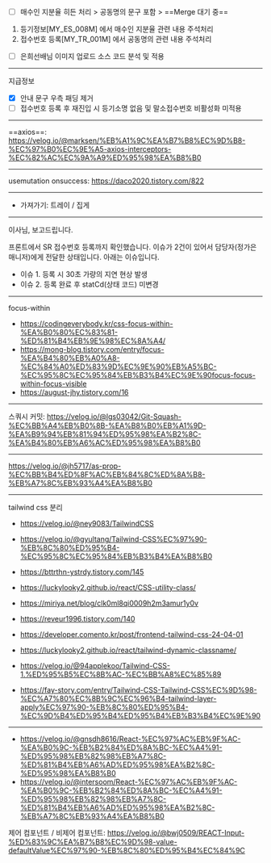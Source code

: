 - [ ] 매수인 지분율 히든 처리 > 공동명의 문구 포함 > ==Merge 대기 중==
1. 등기정보[MY_ES_008M] 에서 매수인 지분율 관련 내용 주석처리
2. 접수번호 등록[MY_TR_001M] 에서 공동명의 관련 내용 주석처리

- [ ] 은희선배님 이미지 업로드 소스 코드 분석 및 적용

***
지급정보
- [x] 안내 문구 우측 패딩 제거
- [ ] 접수번호 등록 후 재진입 시 등기소명 없음 및 말소접수번호 비활성화 미적용

***
==axios==: https://velog.io/@marksen/%EB%A1%9C%EA%B7%B8%EC%9D%B8-%EC%97%B0%EC%9E%A5-axios-interceptors-%EC%82%AC%EC%9A%A9%ED%95%98%EA%B8%B0
***
usemutation onsuccess: https://daco2020.tistory.com/822
***
- 가져가기: 트레이 / 집게
***
이사님, 보고드립니다.

프론트에서 SR 접수번호 등록까지 확인했습니다. 이슈가 2건이 있어서 담당자(정가은 매니저)에게 전달한 상태입니다. 아래는 이슈입니다.

- 이슈 1. 등록 시 30초 가량의 지연 현상 발생
- 이슈 2. 등록 완료 후 statCd(상태 코드) 미변경

***
focus-within
- https://codingeverybody.kr/css-focus-within-%EA%B0%80%EC%83%81-%ED%81%B4%EB%9E%98%EC%8A%A4/
- https://mong-blog.tistory.com/entry/focus-%EA%B4%80%EB%A0%A8-%EC%84%A0%ED%83%9D%EC%9E%90%EB%A5%BC-%EC%95%8C%EC%95%84%EB%B3%B4%EC%9E%90focus-focus-within-focus-visible
- https://august-jhy.tistory.com/16

***
스쿼시 커밋: https://velog.io/@lgs03042/Git-Squash-%EC%BB%A4%EB%B0%8B-%EA%B8%B0%EB%A1%9D-%EA%B9%94%EB%81%94%ED%95%98%EA%B2%8C-%EA%B4%80%EB%A6%AC%ED%95%98%EA%B8%B0
***
https://velog.io/@jh5717/as-prop-%EC%BB%B4%ED%8F%AC%EB%84%8C%ED%8A%B8-%EB%A7%8C%EB%93%A4%EA%B8%B0
***

tailwind css 분리
- https://velog.io/@ney9083/TailwindCSS
- https://velog.io/@gyultang/Tailwind-CSS%EC%97%90-%EB%8C%80%ED%95%B4-%EC%95%8C%EC%95%84%EB%B3%B4%EA%B8%B0
- https://bttrthn-ystrdy.tistory.com/145
- https://luckylooky2.github.io/react/CSS-utility-class/
- https://miriya.net/blog/clk0ml8qi0009h2m3amur1y0v
- https://reveur1996.tistory.com/140
- https://developer.comento.kr/post/frontend-tailwind-css-24-04-01

- https://luckylooky2.github.io/react/tailwind-dynamic-classname/
- https://velog.io/@94applekoo/Tailwind-CSS-1.%ED%95%B5%EC%8B%AC-%EC%BB%A8%EC%85%89
- https://fay-story.com/entry/Tailwind-CSS-Tailwind-CSS%EC%9D%98-%EC%A7%80%EC%8B%9C%EC%96%B4-tailwind-layer-apply%EC%97%90-%EB%8C%80%ED%95%B4-%EC%9D%B4%ED%95%B4%ED%95%B4%EB%B3%B4%EC%9E%90
***
- https://velog.io/@gnsdh8616/React-%EC%97%AC%EB%9F%AC-%EA%B0%9C-%EB%B2%84%ED%8A%BC-%EC%A4%91-%ED%95%98%EB%82%98%EB%A7%8C-%ED%81%B4%EB%A6%AD%ED%95%98%EA%B2%8C-%ED%95%98%EA%B8%B0
- https://velog.io/@intersoom/React-%EC%97%AC%EB%9F%AC-%EA%B0%9C-%EB%B2%84%ED%8A%BC-%EC%A4%91-%ED%95%98%EB%82%98%EB%A7%8C-%ED%81%B4%EB%A6%AD%ED%95%98%EA%B2%8C-%EB%A7%8C%EB%93%A4%EA%B8%B0

제어 컴포넌트 / 비제어 컴포넌트: https://velog.io/@bwj0509/REACT-Input-%ED%83%9C%EA%B7%B8%EC%9D%98-value-defaultValue%EC%97%90-%EB%8C%80%ED%95%B4%EC%84%9C